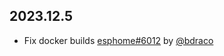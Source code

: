 ## 2023.12.5

- Fix docker builds [esphome#6012](https://github.com/esphome/esphome/pull/6012) by [@bdraco](https://github.com/bdraco)

